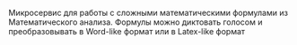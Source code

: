 Микросервис для работы с сложными математическими формулами из Математического анализа. Формулы можно диктовать голосом и преобразовывать в Word-like формат или в Latex-like формат
